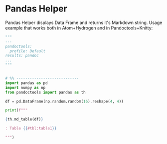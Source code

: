 # Pandas Helper

Pandas Helper displays Data Frame and returns it's Markdown string. Usage example that works both in Atom+Hydrogen and in Pandoctools+Knitty:

```py
"""
---
pandoctools:
  profile: Default
results: pandoc
...
"""


# %% ----------------------------
import pandas as pd
import numpy as np
from pandoctools import pandas as th

df = pd.DataFrame(np.random.random(16).reshape(4, 4))

print(f"""

{th.md_table(df)}

: Table {{#tbl:table1}}

""")
```
